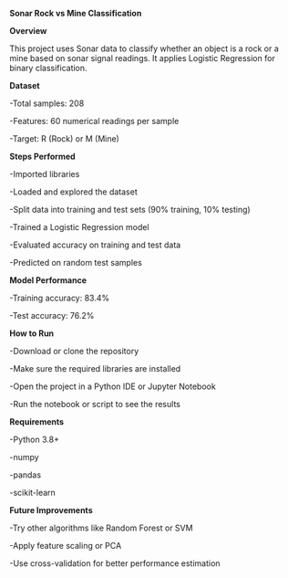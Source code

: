 **Sonar Rock vs Mine Classification**

**Overview**

This project uses Sonar data to classify whether an object is a rock or a mine based on sonar signal readings.
It applies Logistic Regression for binary classification.

**Dataset**

-Total samples: 208

-Features: 60 numerical readings per sample

-Target: R (Rock) or M (Mine)

**Steps Performed**

-Imported libraries

-Loaded and explored the dataset

-Split data into training and test sets (90% training, 10% testing)

-Trained a Logistic Regression model

-Evaluated accuracy on training and test data

-Predicted on random test samples

**Model Performance**

-Training accuracy: 83.4%

-Test accuracy: 76.2%

**How to Run**

-Download or clone the repository

-Make sure the required libraries are installed

-Open the project in a Python IDE or Jupyter Notebook

-Run the notebook or script to see the results

**Requirements**

-Python 3.8+

-numpy

-pandas

-scikit-learn

**Future Improvements**

-Try other algorithms like Random Forest or SVM

-Apply feature scaling or PCA

-Use cross-validation for better performance estimation
